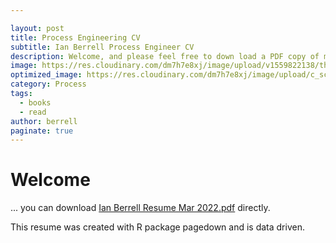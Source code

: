 ```yaml
---

layout: post
title: Process Engineering CV
subtitle: Ian Berrell Process Engineer CV
description: Welcome, and please feel free to down load a PDF copy of my current CV.
image: https://res.cloudinary.com/dm7h7e8xj/image/upload/v1559822138/theme9_v273a9.jpg
optimized_image: https://res.cloudinary.com/dm7h7e8xj/image/upload/c_scale,w_380/v1559822138/theme9_v273a9.jpg
category: Process
tags:
  - books
  - read
author: berrell
paginate: true
---
```


# Welcome

... you can download [Ian Berrell Resume Mar 2022.pdf](/assets/Ian%20Berrell%20Resume%20Mar%202022.pdf) directly.

This resume was created with R package pagedown and is data driven.